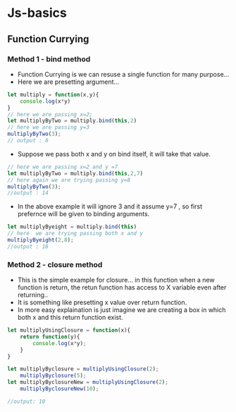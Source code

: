 # Js-basics

## Function Currying

### Method 1 - bind method

* Function Currying is we can resuse a single function for many purpose...
* Here we are presetting argument...
```js
let multiply = function(x,y){
    console.log(x*y)
}
// here we are passing x=2;
let multiplyByTwo = multiply.bind(this,2)
// here we are passing y=3
multiplyByTwo(3);
// output : 6
```

* Suppose we pass both x and y on bind itself, it will take that value.
```jsx
// here we are passing x=2 and y =7
let multiplyByTwo = multiply.bind(this,2,7)
// here again we are trying passing y=8
multiplyByTwo(3);
//output : 14
```
* In the above example it will ignore 3 and it assume y=7 , so first prefernce will be given to binding arguments.

```js
let multiplyByeight = multiply.bind(this)
// here  we are trying passing both x and y
multiplyByeight(2,8);
//output : 16
```

### Method 2 - closure method

* This is the simple example for closure... in this function when a new function is return, the retun function has access to X variable even after returning..
* It is something like presetting x value over return function.
* In more easy explaination is just imagine we are creating a box in which both x and this return function exist.
```js
let multiplyUsingClosure = function(x){
    return function(y){
        console.log(x*y);
    }
}

let multiplyByclosure = multiplyUsingClosure(2);
    multiplyByclosure(5);
let multiplyByclosureNew = multiplyUsingClosure(2);
    multiplyByclosureNew(10);

//output: 10
```